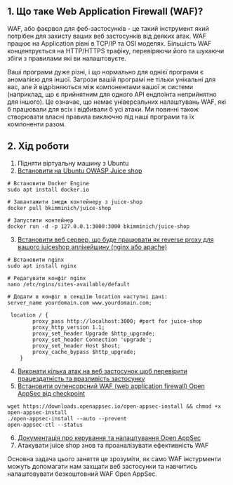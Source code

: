 ## 1. Що таке Web Application Firewall (WAF)?
WAF, або фаєрвол для феб-застосунків - це такий інструмент який потрібен для захисту ваших веб застосунків від деяких атак. WAF працює на Application рівні в TCP/IP та OSI моделях. Більшість WAF концентрується на HTTP/HTTPS трафіку, перевіряючи його та шукаючи збіги з правилами які ви налаштовуєте. 

Ваші програми дуже різні, і що нормально для однієї програми є аномалією для іншої. Загрози вашій програмі не тільки унікальні для вас, але й відрізняються між компонентами вашої ж системи (наприклад, що є прийнятним для одного API ендпоінта неприйнятно для іншого). Це означає, що немає універсальних налаштувань WAF, які б працювали для всіх і відбивали б усі атаки. Ми повинні також створювати власні правила виключно під наші програми та їх компоненти разом.

## 2. Хід роботи
1. Підняти віртуальну машину з Ubuntu  
2. [Встановити на Ubuntu OWASP Juice shop](https://pwning.owasp-juice.shop/companion-guide/latest/part1/running.html)  
```
# Встановити Docker Engine  
sudo apt install docker.io  

# Завантажити імедж контейнеру з juice-shop  
docker pull bkimminich/juice-shop

# Запустити контейнер  
docker run -d -p 127.0.0.1:3000:3000 bkimminich/juice-shop  
```
3. [Встановити веб сервер, що буде працювати як reverse proxy для вашого juiceshop аплікейшину (nginx або apache)](https://github.com/sarin00/Course1-Intro-to-Cybersecruity/blob/main/11%20%D0%9F%D0%97%20-%20%D0%92%D0%B5%D0%B1%20%D1%81%D0%B5%D1%80%D0%B2%D0%B5%D1%80%2C%20%D0%B2%D0%B5%D0%B1%20%D0%B7%D0%B0%D1%81%D1%82%D0%BE%D1%81%D1%83%D0%BD%D0%BE%D0%BA%2C%20%D1%97%D1%85%20%D0%B1%D0%B5%D0%B7%D0%BF%D0%B5%D0%BA%D0%B0/Web%20app%2C%20nginx%2C%20SSL%20certs.md#6-%D0%BF%D1%80%D0%B0%D0%BA%D1%82%D0%B8%D1%87%D0%BD%D0%B5-%D0%B7%D0%B0%D0%B2%D0%B4%D0%B0%D0%BD%D0%BD%D1%8F)  
```
# Встановити nginx
sudo apt install nginx

# Редагувати конфіг nginx
nano /etc/nginx/sites-available/default

# Додати в конфіг в секціїю location наступні дані:
server_name yourdomain.com www.yourdomain.com;

 location / {
        proxy_pass http://localhost:3000; #port for juice-shop
        proxy_http_version 1.1;
        proxy_set_header Upgrade $http_upgrade;
        proxy_set_header Connection 'upgrade';
        proxy_set_header Host $host;
        proxy_cache_bypass $http_upgrade;
    }
```
4. [Виконати кілька атак на веб застосунок щоб перевірити працездатність та вразливість застосунку](https://help.owasp-juice.shop/appendix/solutions.html)  
5. [Встановити оупенсорсний WAF (web application firewall) Open AppSec від checkpoint](https://github.com/openappsec/openappsec)  
```
wget https://downloads.openappsec.io/open-appsec-install && chmod +x open-appsec-install
./open-appsec-install --auto --prevent
open-appsec-ctl --status
```
6. [Документація про керування та налаштування Open AppSec](https://docs.openappsec.io/getting-started/start-with-linux/using-the-open-appsec-ctl-tool)  
7. Атакувати juice shop знов та проаналізувати ефективність WAF

Основна задача цього заняття це зрозуміти, як само WAF інстурменти можуть допомагати нам захщати веб застосунки та навчитись налаштовувати безкоштовний WAF Open AppSec.
